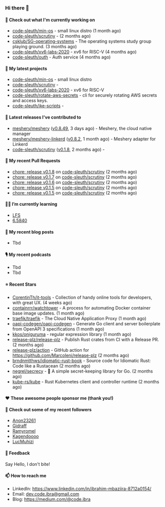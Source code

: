 

### Hi there 👋

#### 👷 Check out what I'm currently working on

- [code-sleuth/min-os](https://github.com/code-sleuth/min-os) - small linux distro (1 month ago)
- [code-sleuth/scrutiny](https://github.com/code-sleuth/scrutiny) -  (2 months ago)
- [csklub/SG-operating-systems](https://github.com/csklub/SG-operating-systems) - The operating systems study group playing ground. (3 months ago)
- [code-sleuth/xv6-labs-2020](https://github.com/code-sleuth/xv6-labs-2020) - xv6 for RISC-V  (4 months ago)
- [code-sleuth/outh](https://github.com/code-sleuth/outh) - Auth service (4 months ago)

#### 🌱 My latest projects

- [code-sleuth/min-os](https://github.com/code-sleuth/min-os) - small linux distro
- [code-sleuth/scrutiny](https://github.com/code-sleuth/scrutiny) - 
- [code-sleuth/xv6-labs-2020](https://github.com/code-sleuth/xv6-labs-2020) - xv6 for RISC-V 
- [code-sleuth/rotate-aws-secrets](https://github.com/code-sleuth/rotate-aws-secrets) - cli for securely rotating AWS secrets and access keys.
- [code-sleuth/ike-scripts](https://github.com/code-sleuth/ike-scripts) - 

#### 🔭 Latest releases I've contributed to

- [meshery/meshery](https://github.com/meshery/meshery) ([v0.8.49](https://github.com/meshery/meshery/releases/tag/v0.8.49), 3 days ago) - Meshery, the cloud native manager
- [meshery/meshery-linkerd](https://github.com/meshery/meshery-linkerd) ([v0.8.2](https://github.com/meshery/meshery-linkerd/releases/tag/v0.8.2), 1 month ago) - Meshery adapter for Linkerd
- [code-sleuth/scrutiny](https://github.com/code-sleuth/scrutiny) ([v0.1.8](https://github.com/code-sleuth/scrutiny/releases/tag/v0.1.8), 2 months ago) - 

#### 🔨 My recent Pull Requests

- [chore: release v0.1.8](https://github.com/code-sleuth/scrutiny/pull/14) on [code-sleuth/scrutiny](https://github.com/code-sleuth/scrutiny) (2 months ago)
- [chore: release v0.1.7](https://github.com/code-sleuth/scrutiny/pull/13) on [code-sleuth/scrutiny](https://github.com/code-sleuth/scrutiny) (2 months ago)
- [chore: release v0.1.6](https://github.com/code-sleuth/scrutiny/pull/12) on [code-sleuth/scrutiny](https://github.com/code-sleuth/scrutiny) (2 months ago)
- [chore: release v0.1.5](https://github.com/code-sleuth/scrutiny/pull/11) on [code-sleuth/scrutiny](https://github.com/code-sleuth/scrutiny) (2 months ago)
- [chore: release v0.1.5](https://github.com/code-sleuth/scrutiny/pull/10) on [code-sleuth/scrutiny](https://github.com/code-sleuth/scrutiny) (2 months ago)

#### 🌱📖 I’m currently learning
- [LFS](https://www.linuxfromscratch.org/lfs/)
- [6.5840](http://nil.csail.mit.edu/6.5840/2024/)

#### 📜 My recent blog posts
- Tbd

#### 🎙️ My recent podcasts
- Tbd
- Tbd

#### ⭐ Recent Stars

- [CorentinTh/it-tools](https://github.com/CorentinTh/it-tools) - Collection of handy online tools for developers, with great UX.  (4 weeks ago)
- [containrrr/watchtower](https://github.com/containrrr/watchtower) - A process for automating Docker container base image updates.  (1 month ago)
- [traefik/traefik](https://github.com/traefik/traefik) - The Cloud Native Application Proxy (1 month ago)
- [oapi-codegen/oapi-codegen](https://github.com/oapi-codegen/oapi-codegen) - Generate Go client and server boilerplate from OpenAPI 3 specifications (1 month ago)
- [kkos/oniguruma](https://github.com/kkos/oniguruma) - regular expression library (1 month ago)
- [release-plz/release-plz](https://github.com/release-plz/release-plz) - Publish Rust crates from CI with a Release PR. (2 months ago)
- [release-plz/action](https://github.com/release-plz/action) - GitHub action for https://github.com/MarcoIeni/release-plz (2 months ago)
- [brndnmtthws/idiomatic-rust-book](https://github.com/brndnmtthws/idiomatic-rust-book) - Source code for Idiomatic Rust: Code like a Rustacean (2 months ago)
- [negrel/secrecy](https://github.com/negrel/secrecy) - 🤫 A simple secret-keeping library for Go. (2 months ago)
- [kube-rs/kube](https://github.com/kube-rs/kube) - Rust Kubernetes client and controller runtime (2 months ago)

#### ❤️ These awesome people sponsor me (thank you!)


#### 👯 Check out some of my recent followers

- [Anon23261](https://github.com/Anon23261)
- [Gidraff](https://github.com/Gidraff)
- [Ramyromel](https://github.com/Ramyromel)
- [Kagendoooo](https://github.com/Kagendoooo)
- [LucMuhizi](https://github.com/LucMuhizi)

#### 💬 Feedback

Say Hello, I don't bite!

#### 📫 How to reach me

- LinkedIn: https://www.linkedin.com/in/ibrahim-mbaziira-8712a0154/
- Email: dev.code.ibra@gmail.com
- Blog: https://medium.com/@code.ibra



